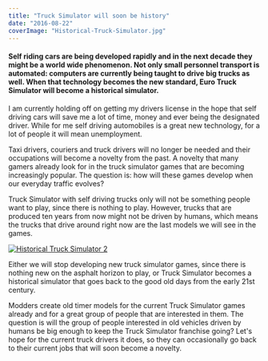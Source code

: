```yaml
---
title: "Truck Simulator will soon be history"
date: "2016-08-22"
coverImage: "Historical-Truck-Simulator.jpg"
---
```


#### Self riding cars are being developed rapidly and in the next decade they might be a world wide phenomenon. Not only small personnel transport is automated: computers are currently being taught to drive big trucks as well. When that technology becomes the new standard, Euro Truck Simulator will become a historical simulator.

I am currently holding off on getting my drivers license in the hope that self driving cars will save me a lot of time, money and ever being the designated driver. While for me self driving automobiles is a great new technology, for a lot of people it will mean unemployment.

Taxi drivers, couriers and truck drivers will no longer be needed and their occupations will become a novelty from the past. A novelty that many gamers already look for in the truck simulator games that are becoming increasingly popular. The question is: how will these games develop when our everyday traffic evolves?

Truck Simulator with self driving trucks only will not be something people want to play, since there is nothing to play. However, trucks that are produced ten years from now might not be driven by humans, which means the trucks that drive around right now are the last models we will see in the games.

[![Historical Truck Simulator 2](images/Historical-Truck-Simulator-2.jpg)](http://www.legenddiaries.com/wp-content/uploads/2016/08/Historical-Truck-Simulator-2.jpg)

Either we will stop developing new truck simulator games, since there is nothing new on the asphalt horizon to play, or Truck Simulator becomes a historical simulator that goes back to the good old days from the early 21st century.

Modders create old timer models for the current Truck Simulator games already and for a great group of people that are interested in them. The question is will the group of people interested in old vehicles driven by humans be big enough to keep the Truck Simulator franchise going? Let's hope for the current truck drivers it does, so they can occasionally go back to their current jobs that will soon become a novelty.
